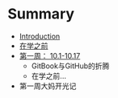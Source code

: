 # Summary

* [Introduction](README.md)
* [在学之前](zai_xue_zhi_qian.md)
* [第一周： 10.1-10.17](diyizhou/myfile.md)
   * GitBook与GitHub的折腾
   * 在学之前...
* 第一周大妈开光记

